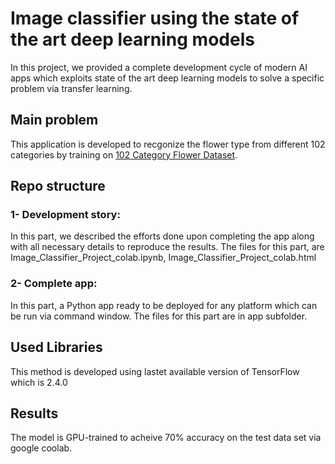 # Image classifier using the state of the art deep learning models 

In this project, we provided a complete development cycle of modern AI apps which exploits state of the art deep learning models to solve a specific problem via transfer learning. 

## Main problem
This application is developed to recgonize the flower type from different 102 categories by training on [102 Category Flower Dataset](https://www.robots.ox.ac.uk/~vgg/data/flowers/102/index.html). 

## Repo structure
### 1- Development story: 
In this part, we described the efforts done upon completing the app along with all necessary details to reproduce the results. 
The files for this part, are Image_Classifier_Project_colab.ipynb, Image_Classifier_Project_colab.html
### 2- Complete app: 
In this part, a Python app ready to be deployed for any platform which can be run via command window. 
The files for this part are in app subfolder. 

## Used Libraries 
This method is developed using lastet available version of TensorFlow which is 2.4.0
## Results
The model is GPU-trained to acheive 70% accuracy on the test data set via google coolab. 
 
